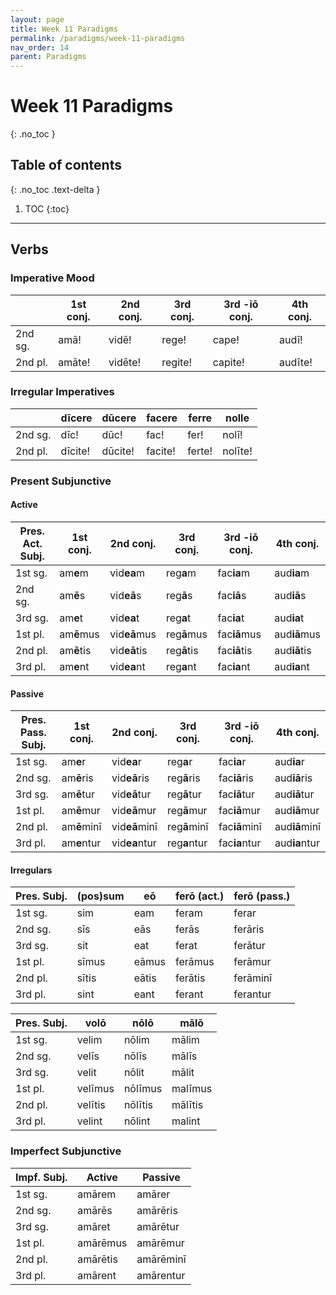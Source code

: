 ```yaml
---
layout: page
title: Week 11 Paradigms
permalink: /paradigms/week-11-paradigms
nav_order: 14
parent: Paradigms
---
```


# Week 11 Paradigms
{: .no_toc }

## Table of contents
{: .no_toc .text-delta }

1. TOC
{:toc}

***

## Verbs

### Imperative Mood

| | 1st conj. | 2nd conj. | 3rd conj. | 3rd -iō conj. | 4th conj. |
| --- | --- | --- | --- | --- | --- |
| 2nd sg. | amā! | vidē! | rege! | cape! | audī! |
| 2nd pl. | amāte! | vidēte! | regite! | capite! | audīte! |

### Irregular Imperatives

| | dīcere | dūcere | facere | ferre | nolle |
| --- | --- | --- | --- | --- | --- |
| 2nd sg. | dīc! | dūc! | fac! | fer! | nolī! |
| 2nd pl. | dīcite! | dūcite! | facite! | ferte! | nolīte! |

### Present Subjunctive

#### Active

| Pres. Act. Subj. | 1st conj. | 2nd conj. | 3rd conj. | 3rd -iō conj. | 4th conj. |
| --- | --- | --- | --- | --- | --- |
| 1st sg. | am**e**m | vid**ea**m | reg**a**m | fac**ia**m | aud**ia**m |
| 2nd sg. | am**ē**s | vid**eā**s | reg**ā**s | fac**iā**s | aud**iā**s |
| 3rd sg. | am**e**t | vid**ea**t | reg**a**t | fac**ia**t | aud**ia**t |
| 1st pl. | am**ē**mus | vid**eā**mus | reg**ā**mus | fac**iā**mus | aud**iā**mus |
| 2nd pl. | am**ē**tis | vid**eā**tis | reg**ā**tis | fac**iā**tis | aud**iā**tis |
| 3rd pl. | am**e**nt | vid**ea**nt | reg**a**nt | fac**ia**nt | aud**ia**nt |

#### Passive

| Pres. Pass. Subj. | 1st conj. | 2nd conj. | 3rd conj. | 3rd -iō conj. | 4th conj. |
| --- | --- | --- | --- | --- | --- |
| 1st sg. | am**e**r | vid**ea**r | reg**a**r | fac**ia**r | aud**ia**r |
| 2nd sg. | am**ē**ris | vid**eā**ris | reg**ā**ris | fac**iā**ris | aud**iā**ris |
| 3rd sg. | am**ē**tur | vid**eā**tur | reg**ā**tur | fac**iā**tur | aud**iā**tur |
| 1st pl. | am**ē**mur | vid**eā**mur | reg**ā**mur | fac**iā**mur | aud**iā**mur |
| 2nd pl. | am**ē**minī | vid**eā**minī | reg**ā**minī | fac**iā**minī | aud**iā**minī |
| 3rd pl. | am**e**ntur | vid**ea**ntur | reg**a**ntur | fac**ia**ntur | aud**ia**ntur |

#### Irregulars

| Pres. Subj. | (pos)sum | eō | ferō (act.) | ferō (pass.) |
| --- | --- | --- | --- | --- |
| 1st sg. | sim | eam | feram | ferar |
| 2nd sg. | sīs | eās | ferās | ferāris |
| 3rd sg. | sit | eat | ferat | ferātur |
| 1st pl. | sīmus | eāmus | ferāmus | ferāmur |
| 2nd pl. | sītis | eātis | ferātis | ferāminī |
| 3rd pl. | sint | eant | ferant | ferantur |

| Pres. Subj. | volō | nōlō | mālō |
| --- | --- | --- | --- |
| 1st sg. | velim | nōlim | mālim |
| 2nd sg. | velīs | nōlīs | mālīs |
| 3rd sg. | velit | nōlit | mālit |
| 1st pl. | velīmus | nōlīmus | malīmus |
| 2nd pl. | velītis | nōlītis | mālītis |
| 3rd pl. | velint | nōlint | malint |

### Imperfect Subjunctive

| Impf. Subj. | Active | Passive |
| --- | --- | --- |
| 1st sg. | amārem | amārer |
| 2nd sg. | amārēs | amārēris |
| 3rd sg. | amāret | amārētur |
| 1st pl. | amārēmus | amārēmur |
| 2nd pl. | amārētis | amārēminī |
| 3rd pl. | amārent | amārentur |